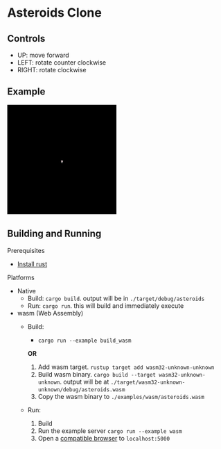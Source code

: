 # Asteroids Clone

## Controls
- UP: move forward
- LEFT: rotate counter clockwise
- RIGHT: rotate clockwise

## Example
<img src="example.gif" width="50%" height="50%">

## Building and Running

Prerequisites
  - [Install rust](https://www.rust-lang.org/tools/install)

Platforms
  - Native
    - Build: `cargo build`. output will be in `./target/debug/asteroids`
    - Run: `cargo run`. this will build and immediately execute
  - wasm (Web Assembly)
    - Build:
      - `cargo run --example build_wasm`

      **OR**

      1) Add wasm target. `rustup target add wasm32-unknown-unknown`
      2) Build wasm binary. `cargo build --target wasm32-unknown-unknown`. output will be at `./target/wasm32-unknown-unknown/debug/asteroids.wasm`
      3) Copy the wasm binary to `./examples/wasm/asteroids.wasm`
    - Run:
      1) Build
      2) Run the example server `cargo run --example wasm`
      3) Open a [compatible browser](https://developer.mozilla.org/en-US/docs/WebAssembly#browser_compatibility) to `localhost:5000`

